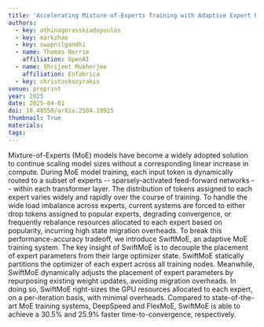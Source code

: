 ```yaml
---
title: 'Accelerating Mixture-of-Experts Training with Adaptive Expert Replication'
authors:
  - key: athinagorasskiadopoulos
  - key: markzhao
  - key: swapnilgandhi
  - name: Thomas Norrie
    affiliation: OpenAI
  - name: Shrijeet Mukherjee
    affiliation: Enfabrica
  - key: christoskozyrakis
venue: preprint
year: 2025
date: 2025-04-01
doi: 10.48550/arXiv.2504.19925
thumbnail: True
materials:
tags:
---
```

Mixture-of-Experts (MoE) models have become a widely adopted solution to continue scaling model sizes without a corresponding linear increase in compute. During MoE model training, each input token is dynamically routed to a subset of experts -- sparsely-activated feed-forward networks -- within each transformer layer. The distribution of tokens assigned to each expert varies widely and rapidly over the course of training. To handle the wide load imbalance across experts, current systems are forced to either drop tokens assigned to popular experts, degrading convergence, or frequently rebalance resources allocated to each expert based on popularity, incurring high state migration overheads. To break this performance-accuracy tradeoff, we introduce SwiftMoE, an adaptive MoE training system. The key insight of SwiftMoE is to decouple the placement of expert parameters from their large optimizer state. SwiftMoE statically partitions the optimizer of each expert across all training nodes. Meanwhile, SwiftMoE dynamically adjusts the placement of expert parameters by repurposing existing weight updates, avoiding migration overheads. In doing so, SwiftMoE right-sizes the GPU resources allocated to each expert, on a per-iteration basis, with minimal overheads. Compared to state-of-the-art MoE training systems, DeepSpeed and FlexMoE, SwiftMoE is able to achieve a 30.5% and 25.9% faster time-to-convergence, respectively.
